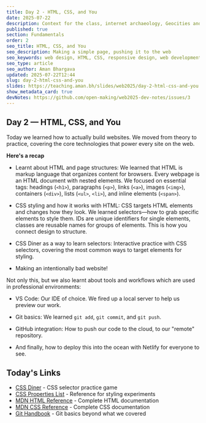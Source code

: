 ```yaml
---
title: Day 2 - HTML, CSS, and You
date: 2025-07-22
description: Context for the class, internet archaeology, Geocities and nostalgia
published: true
section: Fundamentals
order: 2
seo_title: HTML, CSS, and You
seo_description: Making a simple page, pushing it to the web
seo_keywords: web design, HTML, CSS, responsive design, web development course, portfolio website
seo_type: article
seo_author: Aman Bhargava
updated: 2025-07-22T12:44
slug: day-2-html-css-and-you
slides: https://teaching.aman.bh/slides/web2025/day-2-html-css-and-you
show_metadata_card: true
devNotes: https://github.com/open-making/web2025-dev-notes/issues/3
---
```

## Day 2 — HTML, CSS, and You

Today we learned how to actually build websites. We moved from theory to practice, covering the core technologies that power every site on the web.

**Here's a recap**

- Learnt about HTML and page structures: We learned that HTML is markup language that organizes content for browsers. Every webpage is an HTML document with nested elements. We focused on essential tags: headings (`<h1>`), paragraphs (`<p>`), links (`<a>`), images (`<img>`), containers (`<div>`), lists (`<ul>`, `<li>`), and inline elements (`<span>`).
    
- CSS styling and how it works with HTML: CSS targets HTML elements and changes how they look. We learned selectors—how to grab specific elements to style them. IDs are unique identifiers for single elements, classes are reusable names for groups of elements. This is how you connect design to structure.
    
- CSS Diner as a way to learn selectors: Interactive practice with CSS selectors, covering the most common ways to target elements for styling.
    
- Making an intentionally bad website!
    

Not only this, but we also learnt about tools and workflows which are used in professional environments:

- VS Code: Our IDE of choice. We fired up a local server to help us preview our work.
    
- Git basics: We learned `git add`, `git commit`, and `git push`.
    
- GitHub integration: How to push our code to the cloud, to our "remote" repository.
    
- And finally, how to deploy this into the ocean with Netlify for everyone to see.
    

## Today's Links

- [CSS Diner](https://flukeout.github.io/) - CSS selector practice game
- [CSS Properties List](https://github.com/open-making/web2025-hey-jude/blob/main/css-properties.md) - Reference for styling experiments
- [MDN HTML Reference](https://developer.mozilla.org/en-US/docs/Web/HTML/Reference) - Complete HTML documentation
- [MDN CSS Reference](https://developer.mozilla.org/en-US/docs/Web/CSS/Reference) - Complete CSS documentation
- [Git Handbook](https://guides.github.com/introduction/git-handbook/) - Git basics beyond what we covered